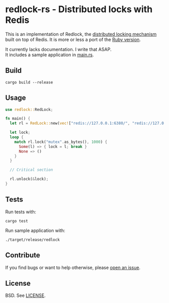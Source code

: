 # redlock-rs - Distributed locks with Redis

This is an implementation of Redlock, the [distributed locking mechanism][distlock] built on top of Redis.
It is more or less a port of the [Ruby version][redlock.rb].

It currently lacks documentation. I write that ASAP.  
It includes a sample application in [main.rs](src/main.rs).

## Build

```
cargo build --release
```

## Usage

```rust
use redlock::RedLock;

fn main() {
  let rl = RedLock::new(vec!["redis://127.0.0.1:6380/", "redis://127.0.0.1:6381/", "redis://127.0.0.1:6382/"]);

  let lock;
  loop {
    match rl.lock("mutex".as_bytes(), 1000) {
      Some(l) => { lock = l; break }
      None => ()
    }
  }

  // Critical section

  rl.unlock(&lock);
}

```

## Tests

Run tests with:

```
cargo test
```

Run sample application with:

```
./target/release/redlock
```

## Contribute

If you find bugs or want to help otherwise, please [open an issue](https://github.com/badboy/redlock-rs/issues).

## License

BSD. See [LICENSE](LICENSE).  

[distlock]: http://redis.io/topics/distlock
[redlock.rb]: https://github.com/antirez/redlock-rb
